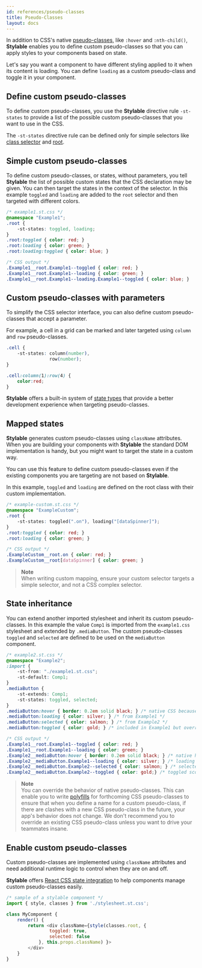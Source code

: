 ```yaml
---
id: references/pseudo-classes
title: Pseudo-Classes
layout: docs
---
```


In addition to CSS's native [pseudo-classes](https://developer.mozilla.org/en/docs/Web/CSS/Pseudo-classes), like `:hover` and `:nth-child()`, **Stylable** enables you to define custom pseudo-classes so that you can apply styles to your components based on state.

Let's say you want a component to have different styling applied to it when its content is loading. You can define `loading` as a custom pseudo-class and toggle it in your component.

## Define custom pseudo-classes

To define custom pseudo-classes, you use the **Stylable** directive rule `-st-states` to provide a list of the possible custom pseudo-classes that you want to use in the CSS.

The `-st-states` directive rule can be defined only for simple selectors like [class selector](./class-selectors.md) and [root](./root.md).

## Simple custom pseudo-classes

To define custom pseudo-classes, or states, without parameters, you tell **Stylable** the list of possible custom states that the CSS declaration may be given. You can then target the states in the context of the selector. In this example `toggled` and `loading` are added to the `root` selector and then targeted with different colors. 

```css
/* example1.st.css */
@namespace "Example1";
.root {
    -st-states: toggled, loading;
}
.root:toggled { color: red; }
.root:loading { color: green; }
.root:loading:toggled { color: blue; }
```

```css
/* CSS output */
.Example1__root.Example1--toggled { color: red; }
.Example1__root.Example1--loading { color: green; }
.Example1__root.Example1--loading.Example1--toggled { color: blue; }
```

## Custom pseudo-classes with parameters

To simplify the CSS selector interface, you can also define custom pseudo-classes that accept a parameter. 

For example, a cell in a grid can be marked and later targeted using `column` and `row` pseudo-classes.

```css
.cell {
    -st-states: column(number), 
                row(number);
}

.cell:column(1):row(4) {
    color:red;
}
```
**Stylable** offers a built-in system of [state types](./state-parameter-types.md) that provide a better development experience when targeting pseudo-classes. 

## Mapped states

**Stylable** generates custom pseudo-classes using `className` attributes. When you are building your components with **Stylable** the standard DOM implementation is handy, but you might want to target the state in a custom way. 

You can use this feature to define custom pseudo-classes even if the existing components you are targeting are not based on **Stylable**. 

In this example, `toggled` and `loading` are defined on the root class with their custom implementation. 

```css
/* example-custom.st.css */
@namespace "ExampleCustom";
.root {
    -st-states: toggled(".on"), loading("[dataSpinner]");
}
.root:toggled { color: red; }
.root:loading { color: green; }
```

```css
/* CSS output */
.ExampleCustom__root.on { color: red; }
.ExampleCustom__root[dataSpinner] { color: green; }
```

> **Note**    
> When writing custom mapping, ensure your custom selector targets a simple selector, and not a CSS complex selector.

## State inheritance

You can extend another imported stylesheet and inherit its custom pseudo-classes. In this example the value `Comp1` is imported from the `example1.css` stylesheet and extended by `.mediaButton`. The custom pseudo-classes `toggled` and `selected` are defined to be used on the `mediaButton` component. 

```css
/* example2.st.css */
@namespace "Example2";
:import {
    -st-from: "./example1.st.css";
    -st-default: Comp1;
}
.mediaButton {
    -st-extends: Comp1;
    -st-states: toggled, selected;
}
.mediaButton:hover { border: 0.2em solid black; } /* native CSS because no custom declaration*/
.mediaButton:loading { color: silver; } /* from Example1 */
.mediaButton:selected { color: salmon; } /* from Example2 */
.mediaButton:toggled { color: gold; } /* included in Example1 but overridden by Example2 */
```

```css
/* CSS output */
.Example1__root.Example1--toggled { color: red; }
.Example1__root.Example1--loading { color: green; }
.Example2__mediaButton:hover { border: 0.2em solid black; } /* native hover - not declared */
.Example2__mediaButton.Example1--loading { color: silver; } /* loading scoped to Example1 - only one to declare */
.Example2__mediaButton.Example2--selected { color: salmon; } /* selected scoped to Example2 - only one to declare */
.Example2__mediaButton.Example2--toggled { color: gold;} /* toggled scoped to Example2 - last to declare */
```

> **Note**    
> You can override the behavior of native pseudo-classes. This can enable you to write [polyfills](https://remysharp.com/2010/10/08/what-is-a-polyfill) for forthcoming CSS pseudo-classes to ensure that when you define a name for a custom pseudo-class, if there are clashes with a new CSS pseudo-class in the future, your app's behavior does not change. We don't recommend you to override an existing CSS pseudo-class unless you want to drive your teammates insane.

## Enable custom pseudo-classes

Custom pseudo-classes are implemented using `className` attributes and need additional runtime logic to control when they are on and off. 

**Stylable** offers [React CSS state integration](../getting-started/react-integration.md) to help components manage custom pseudo-classes easily.


```js
/* sample of a stylable component */
import { style, classes } from './stylesheet.st.css';

class MyComponent {
    render() {
        return <div className={style(classes.root, { 
                toggled: true,
                selected: false
            }, this.props.className) }>
        </div>
    }
}
```